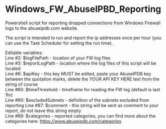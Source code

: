 # Windows_FW_AbuseIPBD_Reporting
Powershell script for reporting dropped connections from Windows Firewall logs to the abuseipdb.com website.  
  
The script is intended to run and report the ip addresses once per hour (you can use the Task Scheduler for setting the run time).  
  
Editable variables:  
Line #2: $logFilePath - location of your FW log files  
Line #3: $reportLogPath - location where the log files of this script will be located  
Line #6: $apiKey - this key MUST be edited, paste your AbuseIPDB key between the quotation marks, delete the YOUR API KEY HERE text from the string of course  
Line #65: $timeThreshold - timeframe for reading the FW log (default is last 1hr)  
Line #90: $excludedSubnets - definition of the subnets excluded from reporting
Line #87: $comment - this string will be sent as comment to your report, do not leave this string empty  
Line #88: $categories - reported categories, you can find more about the categories here: https://www.abuseipdb.com/categories  
